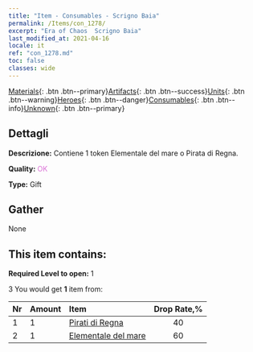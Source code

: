 ```yaml
---
title: "Item - Consumables - Scrigno Baia"
permalink: /Items/con_1278/
excerpt: "Era of Chaos  Scrigno Baia"
last_modified_at: 2021-04-16
locale: it
ref: "con_1278.md"
toc: false
classes: wide
---
```

 [Materials](/it/Items/){: .btn .btn--primary}[Artifacts](/it/Items/Artifacts/){: .btn .btn--success}[Units](/it/Items/Units/){: .btn .btn--warning}[Heroes](/it/Items/Heroes/){: .btn .btn--danger}[Consumables](/it/Items/Consumables/){: .btn .btn--info}[Unknown](/it/Items/Unknown/){: .btn .btn--primary}

## Dettagli
 **Descrizione:** Contiene 1 token Elementale del mare o Pirata di Regna.

 **Quality:** <span style="color: #DA70D6">OK</span>

 **Type:** Gift

## Gather

  None

## This item contains:

 **Required Level to open:** 1

 3 You would get **1** item  from:

  | Nr | Amount |     Item    | Drop Rate,% |
  |:---|:-------|:------------|:---------:|
  | 1 | 1 | [Pirati di Regna](/it/Items/unt_273/) | 40 | 
  | 2 | 1 | [Elementale del mare](/it/Items/unt_275/) | 60 | 

